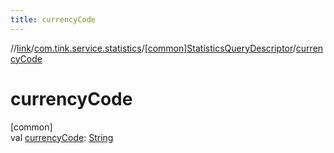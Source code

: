 ```yaml
---
title: currencyCode
---
```

//[link](../../../index.html)/[com.tink.service.statistics](../index.html)/[[common]StatisticsQueryDescriptor](index.html)/[currencyCode](currency-code.html)



# currencyCode



[common]\
val [currencyCode](currency-code.html): [String](https://kotlinlang.org/api/latest/jvm/stdlib/kotlin/-string/index.html)




